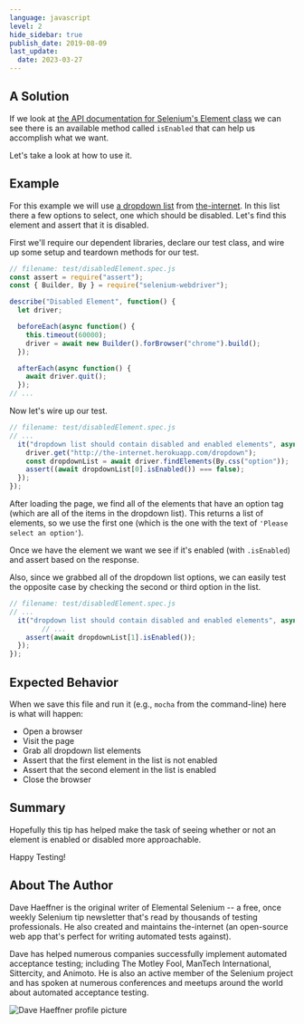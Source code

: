 ```yaml
---
language: javascript
level: 2
hide_sidebar: true
publish_date: 2019-08-09
last_update:
  date: 2023-03-27
---
```


## A Solution

If we look at [the API documentation for Selenium's Element class](https://seleniumhq.github.io/selenium/docs/api/javascript/module/selenium-webdriver/lib/webdriver_exports_WebElement.html#isEnabled) we can see there is an available method called `isEnabled` that can help us accomplish what we want.

Let's take a look at how to use it.

## Example

For this example we will use [a dropdown list](http://the-internet.herokuapp.com/dropdown) from [the-internet](http://github.com/tourdedave/the-internet). In this list there a few options to select, one which should be disabled. Let's find this element and assert that it is disabled.

First we'll require our dependent libraries, declare our test class, and wire up some setup and teardown methods for our test.

```javascript
// filename: test/disabledElement.spec.js
const assert = require("assert");
const { Builder, By } = require("selenium-webdriver");

describe("Disabled Element", function() {
  let driver;

  beforeEach(async function() {
    this.timeout(60000);
    driver = await new Builder().forBrowser("chrome").build();
  });

  afterEach(async function() {
    await driver.quit();
  });
// ...
```

Now let's wire up our test.

```javascript
// filename: test/disabledElement.spec.js
// ...
  it("dropdown list should contain disabled and enabled elements", async function() {
    driver.get("http://the-internet.herokuapp.com/dropdown");
    const dropdownList = await driver.findElements(By.css("option"));
    assert((await dropdownList[0].isEnabled()) === false);
  });
});
```

After loading the page, we find all of the elements that have an option tag (which are all of the items in the dropdown list). This returns a list of elements, so we use the first one (which is the one with the text of `'Please select an option'`).

Once we have the element we want we see if it's enabled (with `.isEnabled`) and assert based on the response.

Also, since we grabbed all of the dropdown list options, we can easily test the opposite case by checking the second or third option in the list.

```javascript
// filename: test/disabledElement.spec.js
// ...
  it("dropdown list should contain disabled and enabled elements", async function() {
		// ...
    assert(await dropdownList[1].isEnabled());
  });
});
```

## Expected Behavior

When we save this file and run it (e.g., `mocha` from the command-line) here is what will happen:

+ Open a browser
+ Visit the page
+ Grab all dropdown list elements
+ Assert that the first element in the list is not enabled
+ Assert that the second element in the list is enabled
+ Close the browser

## Summary

Hopefully this tip has helped make the task of seeing whether or not an element is enabled or disabled more approachable.

Happy Testing!

## About The Author

Dave Haeffner is the original writer of Elemental Selenium -- a free, once weekly Selenium tip newsletter that's read by thousands of testing professionals. He also created and maintains the-internet (an open-source web app that's perfect for writing automated tests against).

Dave has helped numerous companies successfully implement automated acceptance testing; including The Motley Fool, ManTech International, Sittercity, and Animoto. He is also an active member of the Selenium project and has spoken at numerous conferences and meetups around the world about automated acceptance testing.

![Dave Haeffner profile picture](/img/authors/dave-haeffner.jpeg#author-img 'a title')
